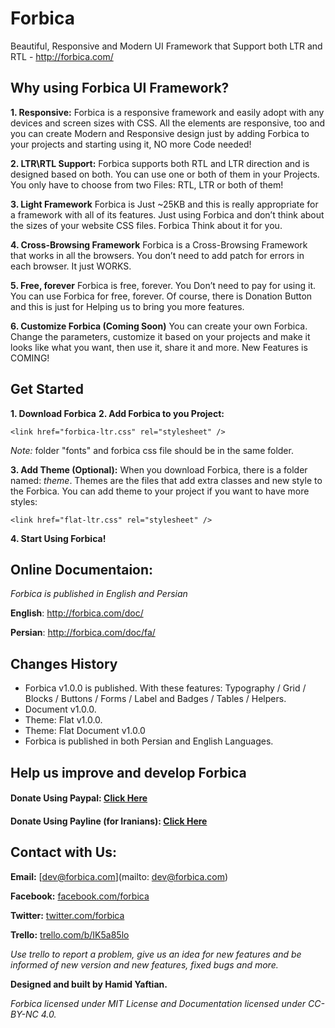 # Forbica
Beautiful, Responsive and Modern UI Framework that Support both LTR and RTL - http://forbica.com/

## Why using Forbica UI Framework?

**1. Responsive:**
Forbica is a responsive framework and easily adopt with any devices and screen sizes with CSS. All the elements are     responsive, too and you can create Modern and Responsive design just by adding Forbica to your projects and starting using it, NO more Code needed!

**2. LTR\RTL Support:**
Forbica supports both RTL and LTR direction and is designed based on both. You can use one or both of them in your Projects. You only have to choose from two Files: RTL, LTR or both of them!

**3. Light Framework**
Forbica is Just ~25KB and this is really appropriate for a framework with all of its features. Just using Forbica and don’t think about the sizes of your website CSS files. Forbica Think about it for you.

**4. Cross-Browsing Framework**
Forbica is a Cross-Browsing Framework that works in all the browsers. You don’t need to add patch for errors in each browser. It just WORKS.

**5. Free, forever**
Forbica is free, forever. You Don’t need to pay for using it. You can use Forbica for free, forever. Of course, there is Donation Button and this is just for Helping us to bring you more features.

**6. Customize Forbica (Coming Soon)**
You can create your own Forbica. Change the parameters, customize it based on your projects and make it looks like what you want, then use it, share it and more. New Features is COMING!

## Get Started
**1. Download Forbica**
**2. Add Forbica to you Project:**

`<link href="forbica-ltr.css" rel="stylesheet" />`

*Note:* folder "fonts" and forbica css file should be in the same folder.

**3. Add Theme (Optional):**
When you download Forbica, there is a folder named: *theme*. Themes are the files that add extra classes and new style to the Forbica. You can add theme to your project if you want to have more styles:

`<link href="flat-ltr.css" rel="stylesheet" />`

**4. Start Using Forbica!**

## Online Documentaion:
*Forbica is published in English and Persian*

**English**: http://forbica.com/doc/

**Persian**: http://forbica.com/doc/fa/

## Changes History
- Forbica v1.0.0 is published. With these features: 
Typography / Grid / Blocks / Buttons / Forms / Label and Badges / Tables / Helpers. 
- Document v1.0.0. 
- Theme: Flat v1.0.0. 
- Theme: Flat Document v1.0.0 
- Forbica is published in both Persian and English Languages. 

## Help us improve and develop Forbica

#### Donate Using Paypal: [Click Here](#)
#### Donate Using Payline (for Iranians): [Click Here](#)

## Contact with Us:
**Email:** [dev@forbica.com](mailto: dev@forbica.com)

**Facebook:** [facebook.com/forbica](facebook.com/forbica)

**Twitter:**  [twitter.com/forbica](twitter.com/forbica)

**Trello:**   [trello.com/b/IK5a85lo](https://trello.com/b/IK5a85lo)

*Use trello to report a problem, give us an idea for new features and be informed of new version and new features, fixed bugs and more.*


**Designed and built by Hamid Yaftian.**

*Forbica licensed under MIT License and Documentation licensed under CC-BY-NC 4.0.*
